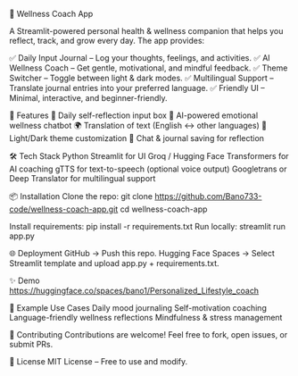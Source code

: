 🌸 Wellness Coach App

A Streamlit-powered personal health & wellness companion that helps you reflect, track, and grow every day. The app provides:

✅ Daily Input Journal – Log your thoughts, feelings, and activities.
✅ AI Wellness Coach – Get gentle, motivational, and mindful feedback.
✅ Theme Switcher – Toggle between light & dark modes.
✅ Multilingual Support – Translate journal entries into your preferred language.
✅ Friendly UI – Minimal, interactive, and beginner-friendly.

🚀 Features
🌼 Daily self-reflection input box
🧘 AI-powered emotional wellness chatbot
🌍 Translation of text (English ↔ other languages)
🎨 Light/Dark theme customization
💾 Chat & journal saving for reflection

🛠️ Tech Stack
Python
Streamlit for UI
Groq / Hugging Face Transformers for AI coaching
gTTS for text-to-speech (optional voice output)
Googletrans or Deep Translator for multilingual support

📦 Installation
Clone the repo:
git clone https://github.com/Bano733-code/wellness-coach-app.git
cd wellness-coach-app

Install requirements:
pip install -r requirements.txt
Run locally:
streamlit run app.py

🌐 Deployment
GitHub → Push this repo.
Hugging Face Spaces → Select Streamlit template and upload app.py + requirements.txt.

✨ Demo
https://huggingface.co/spaces/bano1/Personalized_Lifestyle_coach

📖 Example Use Cases
Daily mood journaling
Self-motivation coaching
Language-friendly wellness reflections
Mindfulness & stress management

🤝 Contributing
Contributions are welcome! Feel free to fork, open issues, or submit PRs.

📜 License
MIT License – Free to use and modify.
